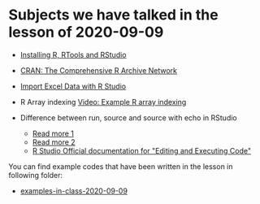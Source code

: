 # Subjects we have talked in the lesson of 2020-09-09


- [Installing R, RTools and RStudio](../installing-r.md)


- [CRAN: The Comprehensive R Archive Network](../CRAN.mD)


- [Import Excel Data with R Studio](../import-excel-data-in-rstudio)


- R Array indexing
	[Video: Example R array indexing](https://youtu.be/nnx8_2Ckt-g)


- Difference between run, source and source with echo in RStudio
	- [Read more 1](https://stackoverflow.com/questions/28097426/how-to-suppress-output-in-rstudio/28097505#28097505)
	- [Read more 2](https://stackoverflow.com/questions/23923638/rstudio-difference-between-run-and-source)
	- [R Studio Official documentation for "Editing and Executing Code"](https://support.rstudio.com/hc/en-us/articles/200484448-Editing-and-Executing-Code)


You can find example codes that have been written in the lesson in following folder:
 - [examples-in-class-2020-09-09](examples-in-class-2020-09-09)


